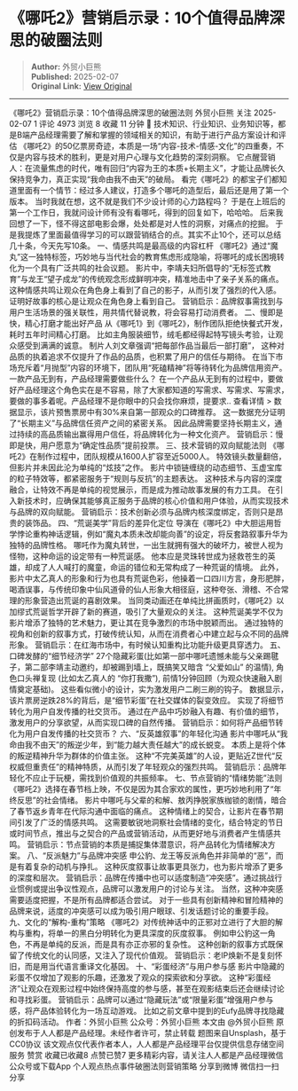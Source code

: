 # 《哪吒2》营销启示录：10个值得品牌深思的破圈法则

> **Author:** 外贸小巨熊  
> **Published:** 2025-02-07  
> **Original Link:** [View Original](https://www.woshipm.com/marketing/6176257.html)

---

《哪吒2》营销启示录：10个值得品牌深思的破圈法则 外贸小巨熊 关注 2025-02-07 1 评论 4973 浏览 8 收藏 11 分钟 🔗 技术知识、行业知识、业务知识等，都是B端产品经理需要了解和掌握的领域相关的知识，有助于进行产品方案设计和评估 《哪吒2》的50亿票房奇迹，本质是一场“内容-技术-情感-文化”的四重奏，不仅是内容与技术的胜利，更是对用户心理与文化趋势的深刻洞察。 它点醒营销人：在流量焦虑的时代，唯有回归“内容为王的本质+长期主义”，才能让品牌长久保持竞争力，真正实现“我命由我不由天”的破局。 看完《哪吒2》的都宝子们都知道里面有一个情节：经过多人建议，打造多个哪吒的造型后，最后还是用了第一个版本。 当时我就在想，这不就是我们不少设计师的心力路程吗？ 于是在上班后的第一个工作日，我就问设计师有没有看哪吒，得到的回复如下，哈哈哈。 后来我回想了一下，怪不得这部电影会爆，处处都是对人性的洞察，对痛点的挖掘。 于是我提炼了里面最值得学习的可以跟营销结合的点。其实不止10个，还可以总结几十条，今天先写10条。 一、情感共鸣是最高级的内容杠杆 《哪吒2》通过“魔丸”这一独特标签，巧妙地与当代社会的教育焦虑形成隐喻，将哪吒的成长困境转化为一个具有广泛共鸣的社会议题。 影片中，李靖夫妇所倡导的“无标签式教育”与龙王“望子成龙”的传统观念形成鲜明冲突，精准地击中了亲子关系的痛点。 这种情感共鸣让观众在角色身上看到了自己的影子，从而引发了强烈的代入感。 证明好故事的核心是让观众在角色身上看到自己。 营销启示：品牌叙事需找到与用户生活场景的强关联性，用共情代替说教，将会容易打动消费者。 二、慢即是快，精心打磨才能出好产品 从《哪吒1》到《哪吒2》，制作团队拒绝快餐式开发，耗时五年时间精心打磨。 比如主角服装细节，绒毛都经得起特写镜头考验，让观众感受到满满的诚意。 制片人刘文章强调“把每部作品当最后一部打磨”， 这种对品质的执着追求不仅提升了作品的品质，也积累了用户的信任与期待。 在当下市场充斥着“月抛型”内容的环境下，团队用“死磕精神”将等待转化为品牌信用资产。 一款产品无到有，产品经理需要做些什么？ 在一个产品从无到有的过程中，要做好产品经理这个角色实在是不容易，除了大家都知道的写需求、写需求、写需求，要做的事多着呢。产品经理不是你眼中的只会找你麻烦，提要求.. 查看详情 > 数据显示，该片预售票房中有30%来自第一部观众的口碑推荐。 这一数据充分证明了“长期主义”与品牌信任资产之间的紧密关系。 因此品牌需要坚持长期主义，通过持续的高品质输出赢得用户信任，将品牌转化为一种文化资产。 营销启示：慢即是快，用户愿意为“确定性品质”提前投票。 三、技术营销的双向赋能法则 《哪吒2》在制作过程中，团队规模从1600人扩容至近5000人。 特效镜头数量翻倍，但影片并未因此沦为单纯的“炫技”之作。 影片中锁链缠绕的动态细节、玉虚宝库的粒子特效等，都紧密服务于“规则与反抗”的主题表达。 这种技术与内容的深度融合，让特效不再是单纯的视觉展示，而是成为推动故事发展的有力工具。 在引入新技术时，应确保其能够真正服务于品牌的核心价值和用户体验，从而实现技术与品牌的双向赋能。 营销启示：技术创新必须与品牌内核深度绑定，否则只是昂贵的装饰品。 四、“荒诞美学”背后的差异化定位 导演在《哪吒2》中大胆运用哲学悖论重构神话逻辑，例如“魔丸本质未改却能向善”的设定，将反套路叙事升华为独特的品牌性格。 哪吒作为魔丸转世，一出生就拥有强大的破坏力，被世人视为怪物，这种命运的设定带有一种荒诞感。 他本应是灵珠转世成为拯救苍生的英雄，却成了人人喊打的魔童，命运的错位和无常构成了一种荒诞的情境。 此外，影片中太乙真人的形象和行为也具有荒诞色彩，他操着一口四川方言，身形肥胖，喝酒误事，与传统印象中仙风道骨的仙人形象大相径庭，这种夸张、滑稽、不合常理的形象营造出荒诞的喜剧效果。 当同类动画还在单纯比拼画质时，《哪吒2》以加缪式荒诞哲学开辟了新的赛道，吸引了大量观众的关注。 这种荒诞美学不仅为影片增添了独特的艺术魅力，更让其在竞争激烈的市场中脱颖而出。 通过独特的视角和创新的叙事方式，打破传统认知，从而在消费者心中建立起与众不同的品牌形象。 营销启示：在红海市场中，有时候认知重构比功能升级更具穿透力。 五、口碑发酵的“细节经济学” 27个隐藏彩蛋(比如第一部中哪吒遗憾未能与父亲踢毽子，第二部李靖主动邀约，却被踢到墙上，既搞笑又暗含 “父爱如山” 的温情), 角色口头禅复现 (比如太乙真人的 “你打我撒”), 前情1分钟回顾（为观众快速融入剧情奠定基础)。 这些看似微小的设计，实为激发用户二刷三刷的钩子。 数据显示，该片票房逆跌28%的背后，是“细节彩蛋”在社交媒体的裂变效应。 实现了将细节转化为用户自发传播的社交货币。 通过在产品中巧妙融入有趣、有价值的细节，激发用户的分享欲望，从而实现口碑的自然传播。 营销启示：如何将产品细节转化为用户自发传播的社交货币？ 六、“反英雄叙事”的年轻化沟通 影片中哪吒从“我命由我不由天”的叛逆少年，到“能力越大责任越大”的成长蜕变。 本质上是将个体的叛逆精神升华为群体的价值主张。 这种“不完美英雄”的人设，更贴近Z世代“反权威但重责任”的精神特质，从而引发了年轻观众的强烈共鸣。 营销启示：品牌年轻化不应止于玩梗，需找到价值观的共振频率。 七、节点营销的“情绪势能”法则 《哪吒2》选择在春节档上映，不仅是因为其合家欢的属性，更巧妙地利用了“年终反思”的社会情绪。 影片中哪吒与父辈的和解、敖丙挣脱家族枷锁的剧情，暗合了春节返乡青年在代际沟通中面临的痛点。 这种情绪上的契合，让影片在春节期间引发了广泛的情感共鸣。 这需要敏锐地洞察社会情绪的变化，结合特定的节日或时间节点，推出与之契合的产品或营销活动，从而更好地与消费者产生情感共鸣。 营销启示：节点营销的本质是捕捉集体潜意识，将产品转化为情绪解决方案。 八、“反派魅力”与品牌冲突感 申公豹、龙王等反派角色并非简单的“恶”，而是有着复杂的动机与挣扎。 这种灰度叙事让故事更具张力，也为影片增添了更多的深度和层次。 营销启示：品牌在传播中也可以适度制造“冲突感”。通过挑战行业惯例或提出争议性观点，品牌可以激发用户的讨论与关注。 当然，这种冲突感需要适度把握，不是所有品牌都适合尝试。 对于一些具有创新精神和冒险精神的品牌来说，适度的冲突感可以成为吸引用户眼球、引发话题讨论的重要手段。 九、文化的“解构-重构”策略 《哪吒2》对传统神话中的正邪对立进行了大胆的解构与重构，将单一的黑白分明转化为更具深度的灰度叙事。 例如申公豹这一角色，不再是单纯的反派，而是具有亦正亦邪的复杂性。 这种创新的叙事方式既保留了传统文化的认同感，又注入了现代价值观。 营销启示：老IP焕新不是复刻怀旧，而是用当代语言重译文化基因。 十、“彩蛋经济”与用户参与感 影片中隐藏的彩蛋不仅增加了观影的乐趣，还激发了观众的探索欲和分享欲。 这种“彩蛋经济”让观众在观影过程中始终保持高度的参与感，甚至在观影结束后还会继续讨论和寻找彩蛋。 营销启示：品牌可以通过“隐藏玩法”或“限量彩蛋”增强用户参与感，将产品体验转化为一场互动游戏。 比如之前文章中提到的Eufy品牌寻找隐藏的折扣码活动。 作者：外贸小巨熊 公众号：外贸小巨熊 本文由 @外贸小巨熊 原创发布于人人都是产品经理。未经作者许可，禁止转载 题图来自Unsplash，基于CC0协议 该文观点仅代表作者本人，人人都是产品经理平台仅提供信息存储空间服务 赞赏 收藏已收藏8 点赞已赞7 更多精彩内容，请关注人人都是产品经理微信公众号或下载App 个人观点热点事件破圈法则营销策略 分享到微博 微信扫一扫 分享